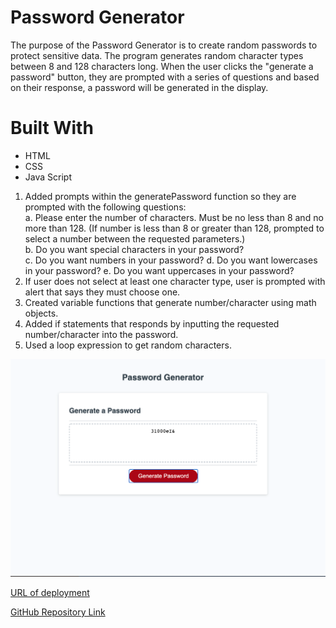 # Password Generator
The purpose of the Password Generator is to create random passwords to protect sensitive data. The program generates random character types between 8 and 128 characters long.
When the user clicks the "generate a password" button, they are prompted with a series of questions and based on their response, a password will be generated in the display.

# Built With
* HTML
* CSS
* Java Script
 
 1. Added prompts within the generatePassword function so they are prompted with the following questions:</br>
      a. Please enter the number of characters. Must be no less than 8 and no more than 128. 
      (If number is less than 8 or greater than 128, prompted to select a   number between the requested parameters.)  
      b. Do you want special characters in your password?      
      c. Do you want numbers in your password?
      d. Do you want lowercases in your password?
      e. Do you want uppercases in your password? 
 2. If user does not select at least one character type, user is prompted with alert that says they must choose one.
 3. Created variable functions that generate number/character using math objects.
 4. Added if statements that responds by inputting the requested number/character into the password.
 5. Used a loop expression to get random characters.

![Screenshot](./assets/Images/webpage.png)

    
[URL of deployment](https://chrispruiz.github.io/Password_Generator/)

[GitHub Repository Link](https://github.com/Chrispruiz/Password_Generator.git)
